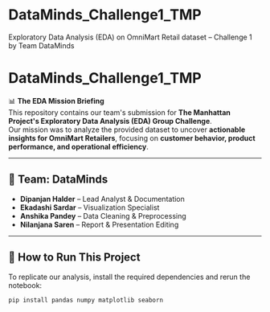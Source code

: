# DataMinds_Challenge1_TMP
Exploratory Data Analysis (EDA) on OmniMart Retail dataset – Challenge 1 by Team DataMinds
# DataMinds_Challenge1_TMP

📊 **The EDA Mission Briefing**  
This repository contains our team's submission for **The Manhattan Project's Exploratory Data Analysis (EDA) Group Challenge**.  
Our mission was to analyze the provided dataset to uncover **actionable insights for OmniMart Retailers**, focusing on **customer behavior, product performance, and operational efficiency**.

---

## 👥 Team: DataMinds
- **Dipanjan Halder** – Lead Analyst & Documentation  
- **Ekadashi Sardar** – Visualization Specialist  
- **Anshika Pandey** – Data Cleaning & Preprocessing  
- **Nilanjana Saren** – Report & Presentation Editing  

---

## 🚀 How to Run This Project
To replicate our analysis, install the required dependencies and rerun the notebook:

```bash
pip install pandas numpy matplotlib seaborn

